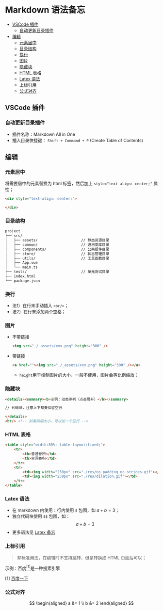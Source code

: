 Markdown 语法备忘
===

- [VSCode 插件](#vscode-插件)
    - [自动更新目录插件](#自动更新目录插件)
- [编辑](#编辑)
    - [元素居中](#元素居中)
    - [目录结构](#目录结构)
    - [换行](#换行)
    - [图片](#图片)
    - [隐藏块](#隐藏块)
    - [HTML 表格](#html-表格)
    - [Latex 语法](#latex-语法)
    - [上标引用](#上标引用)
    - [公式对齐](#公式对齐)


## VSCode 插件

### 自动更新目录插件
- 插件名称：Markdown All in One
- 插入目录快捷键： `Shift + Command + P` (Create Table of Contents)


## 编辑

### 元素居中
将需要居中的元素替换为 html 标签，然后加上 `style="text-align: center;"` 属性；
```html
<div style="text-align: center;">

</div>
```

### 目录结构
```txt
project
├── src/
│   ├── assets/                    // 静态资源目录
│   ├── common/                    // 通用类库目录
│   ├── components/                // 公共组件目录
│   ├── store/                     // 状态管理目录
│   ├── utils/                     // 工具函数目录
│   ├── App.vue
│   └── main.ts
├── tests/                         // 单元测试目录
├── index.html
└── package.json
```

### 换行
- 法1）在行末手动插入 `<br/>`；
- 法2）在行末添加两个空格；

### 图片

- 不带链接
    ```html
    <img src="./_assets/xxx.png" height="300" />
    ```
- 带链接
    ```html
    <a href=""><img src="./_assets/xxx.png" height="300" /></a>
    ```
    - `height`用于控制图片的大小，一般不使用，图片会等比例缩放；



### 隐藏块
```html
<details><summary><b>示例：动态序列（点击展开）</b></summary> 

// 代码块，注意上下都要保留空行

</details>
<br/> <!-- 如果间隔太小，可以加一个空行 -->
```


### HTML 表格
```html
<table style="width:80%; table-layout:fixed;">
    <tr>
        <th>普通卷积</td>
        <th>空洞卷积</td>
    </tr>
    <tr>
        <td><img width="250px" src="./res/no_padding_no_strides.gif"></td>
        <td><img width="250px" src="./res/dilation.gif"></td>
    </tr>
</table>
```

### Latex 语法
- 在 markdown 内使用：行内使用 `$` 包围，如 $a+b=3$；
- 独立代码块使用 `$$` 包围，如：
$$
    a+b=3
$$
- 更多语法见 [Latex 备忘](./LaTeX备忘.md)


### 上标引用
> 非标准用法，在编辑时不支持跳转，但是转换成 HTML 页面后可以；

示例：百度[$^{[1]}$](#ref1)是一种搜索引擎

<a name="ref1"> $[1]$ </a> [百度一下](https://www.baidu.com) <br/>

### 公式对齐

$$
\begin{aligned}
    a &= 1 \\
    b &= 2
\end{aligned}
$$